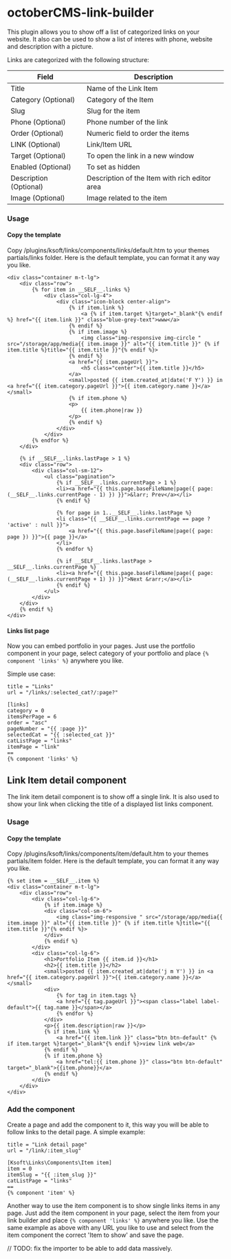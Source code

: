 # octoberCMS-link-builder

This plugin allows you to show off a list of categorized links on your website. It also can be used to show a list of interes with phone, website and description with a picture.

Links are categorized with the following structure:

**Field**               | **Description**
------------------------|--------------------
Title                   | Name of the Link Item
Category (Optional)     | Category of the Item
Slug                    | Slug for the item
Phone (Optional)        | Phone number of the link
Order (Optional)        | Numeric field to order the items
LINK (Optional)         | Link/Item URL
Target (Optional)       | To open the link in a new window
Enabled (Optional)      | To set as hidden
Description (Optional)  | Description of the Item with rich editor area
Image (Optional)        | Image related to the item


### Usage
#### Copy the template
Copy /plugins/ksoft/links/components/links/default.htm to your themes partials/links folder. Here is the default template, you can format it any way you like.
~~~
<div class="container m-t-lg">
    <div class="row">
        {% for item in __SELF__.links %}
            <div class="col-lg-4">
                <div class="icon-block center-align">
                    {% if item.link %}
                        <a {% if item.target %}target="_blank"{% endif %} href="{{ item.link }}" class="blue-grey-text">www</a>
                    {% endif %}
                    {% if item.image %}
                        <img class="img-responsive img-circle " src="/storage/app/media{{ item.image }}" alt="{{ item.title }}" {% if item.title %}title="{{ item.title }}"{% endif %}>
                    {% endif %}
                    <a href="{{ item.pageUrl }}">
                        <h5 class="center">{{ item.title }}</h5>
                    </a>
                    <small>posted {{ item.created_at|date('F Y') }} in <a href="{{ item.category.pageUrl }}">{{ item.category.name }}</a></small>
                    {% if item.phone %}
                    <p>
                        {{ item.phone|raw }}
                    </p>
                    {% endif %}
                </div>
            </div>
        {% endfor %}
    </div>

    {% if __SELF__.links.lastPage > 1 %}
    <div class="row">
        <div class="col-sm-12">
            <ul class="pagination">
                {% if __SELF__.links.currentPage > 1 %}
                <li><a href="{{ this.page.baseFileName|page({ page: (__SELF__.links.currentPage - 1) }) }}">&larr; Prev</a></li>
                {% endif %}

                {% for page in 1..__SELF__.links.lastPage %}
                <li class="{{ __SELF__.links.currentPage == page ? 'active' : null }}">
                    <a href="{{ this.page.baseFileName|page({ page: page }) }}">{{ page }}</a>
                </li>
                {% endfor %}

                {% if __SELF__.links.lastPage > __SELF__.links.currentPage %}
                <li><a href="{{ this.page.baseFileName|page({ page: (__SELF__.links.currentPage + 1) }) }}">Next &rarr;</a></li>
                {% endif %}
            </ul>
        </div>
    </div>
    {% endif %}
</div>
~~~

#### Links list page
Now you can embed portfolio in your pages. Just use the portfolio component in your page, select category of your portfolio and place `{% component 'links' %}` anywhere you like.

Simple use case:
~~~
title = "Links"
url = "/links/:selected_cat?/:page?"

[links]
category = 0
itemsPerPage = 6
order = "asc"
pageNumber = "{{ :page }}"
selectedCat = "{{ :selected_cat }}"
catListPage = "links"
itemPage = "link"
==
{% component 'links' %}
~~~




## Link Item detail component
The link item detail component is to show off a single link.
It is also used to show your link when clicking the title of a displayed list links component.

### Usage
#### Copy the template
Copy /plugins/ksoft/links/components/item/default.htm to your themes partials/item folder. Here is the default template, you can format it any way you like.
~~~
{% set item = __SELF__.item %}
<div class="container m-t-lg">
    <div class="row">
        <div class="col-lg-6">
            {% if item.image %}
            <div class="col-sm-6">
                <img class="img-responsive " src="/storage/app/media{{ item.image }}" alt="{{ item.title }}" {% if item.title %}title="{{ item.title }}"{% endif %}>
            </div>
            {% endif %}
        </div>
        <div class="col-lg-6">
            <h1>Portfolio Item {{ item.id }}</h1>
            <h2>{{ item.title }}</h2>
            <small>posted {{ item.created_at|date('j m Y') }} in <a href="{{ item.category.pageUrl }}">{{ item.category.name }}</a></small>
            <div>
                {% for tag in item.tags %}
                <a href="{{ tag.pageUrl }}"><span class="label label-default">{{ tag.name }}</span></a>
                {% endfor %}
            </div>
            <p>{{ item.description|raw }}</p>
            {% if item.link %}
                <a href="{{ item.link }}" class="btn btn-default" {% if item.target %}target="_blank"{% endif %}>view link web</a>
            {% endif %}
            {% if item.phone %}
                <a href="tel:{{ item.phone }}" class="btn btn-default" target="_blank">{{item.phone}}</a>
            {% endif %}
        </div>
    </div>
</div>
~~~

### Add the component
Create a page and add the component to it, this way you will be able to follow links to the detail page.
A simple example:
~~~
title = "Link detail page"
url = "/link/:item_slug"

[Ksoft\Links\Components\Item item]
item = 0
itemSlug = "{{ :item_slug }}"
catListPage = "links"
==
{% component 'item' %}
~~~

Another way to use the item component is to show single links items in any page. Just add the item component in your page, select the item from your link builder and place `{% component 'links' %}` anywhere you like.
Use the same example as above with any URL you like to use and select from the item component the correct 'Item to show' and save the page.

// TODO: fix the importer to be able to add data massively.
